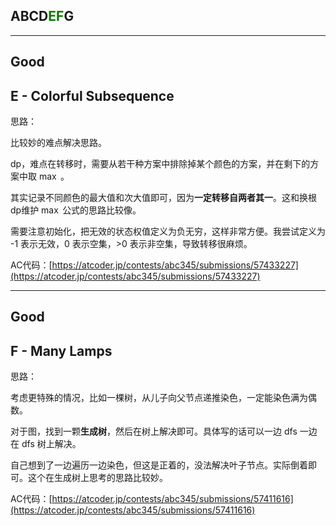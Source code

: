 ## ABCD<font color=green>EF</font>G

---

## Good

## E - Colorful Subsequence

思路：

比较妙的难点解决思路。

dp，难点在转移时，需要从若干种方案中排除掉某个颜色的方案，并在剩下的方案中取 $\max$ 。

其实记录不同颜色的最大值和次大值即可，因为**一定转移自两者其一**。这和换根dp维护 $\max$ 公式的思路比较像。

需要注意初始化，把无效的状态权值定义为负无穷，这样非常方便。我尝试定义为 -1 表示无效，0 表示空集，>0 表示非空集，导致转移很麻烦。

AC代码：[https://atcoder.jp/contests/abc345/submissions/57433227](https://atcoder.jp/contests/abc345/submissions/57433227)

---

## Good

## F - Many Lamps

思路：

考虑更特殊的情况，比如一棵树，从儿子向父节点递推染色，一定能染色满为偶数。

对于图，找到一颗**生成树**，然后在树上解决即可。具体写的话可以一边 dfs 一边在 dfs 树上解决。

自己想到了一边遍历一边染色，但这是正着的，没法解决叶子节点。实际倒着即可。这个在生成树上思考的思路比较妙。

AC代码：[https://atcoder.jp/contests/abc345/submissions/57411616](https://atcoder.jp/contests/abc345/submissions/57411616)